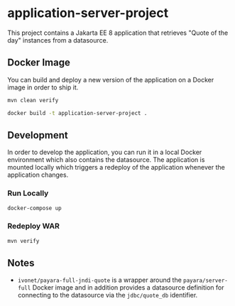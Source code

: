 # application-server-project

This project contains a Jakarta EE 8 application that retrieves "Quote of the day" instances from a datasource.

## Docker Image
You can build and deploy a new version of the application on a Docker image in order to ship it.
```bash
mvn clean verify
``` 
```bash
docker build -t application-server-project .
``` 

## Development
In order to develop the application, you can run it in a local Docker environment which also contains the datasource. The application is mounted locally which triggers a redeploy of the application whenever the application changes.
### Run Locally
```bash
docker-compose up
``` 
### Redeploy WAR
```bash
mvn verify
```

## Notes
- `ivonet/payara-full-jndi-quote` is a wrapper around the `payara/server-full` Docker image and in addition provides a datasource definition for connecting to the datasource via the `jdbc/quote_db` identifier.
